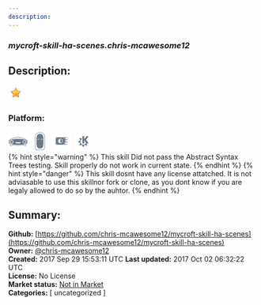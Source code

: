 ```yaml
---
description: 
---
```


### _mycroft-skill-ha-scenes.chris-mcawesome12_  
## Description:  
  
  
![](../.gitbook/assets/star.png)  
  
### Platform:  
 ![Mark I](../.gitbook/assets/mark-1-icon.png)  ![Mark II](../.gitbook/assets/mark-2-icon.png)  ![Picroft](../.gitbook/assets/picroft-icon.png)  ![plasmoid](../.gitbook/assets/kde.png)   
{% hint style="warning" %}
This skill Did not pass the Abstract Syntax Trees testing. Skill properly do not work in current state.
{% endhint %}
{% hint style="danger" %}
This skill dosnt have any license attatched. It is not adviasable to use this skillnor fork or clone, as you dont know if you are legaly allowed to do so by the auhtor.
{% endhint %}
  
## Summary:  
**Github:** [https://github.com/chris-mcawesome12/mycroft-skill-ha-scenes](https://github.com/chris-mcawesome12/mycroft-skill-ha-scenes)  
**Owner:** [@chris-mcawesome12](https://github.com/chris-mcawesome12)  
**Created:** 2017 Sep 29 15:53:11 UTC  **Last updated:** 2017 Oct 02 06:32:22 UTC  
**License:** No License  
**Market status:** [Not in Market](https://market.mycroft.ai/skill/)  
**Categories:** [ uncategorized ]   
